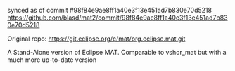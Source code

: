 synced as of commit #98f84e9ae8ff1a40e3f13e451ad7b830e70d5218
https://github.com/blasd/mat2/commit/98f84e9ae8ff1a40e3f13e451ad7b830e70d5218

Original repo: https://git.eclipse.org/c/mat/org.eclipse.mat.git

A Stand-Alone version of Eclipse MAT. Comparable to vshor_mat but with a much more up-to-date version